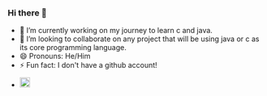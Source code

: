 ### Hi there 👋

- 🔭 I’m currently working on my journey to learn c and java.
- 👯 I’m looking to collaborate on any project that will be using java or c as its core programming language.
- 😄 Pronouns: He/Him
- ⚡ Fun fact: I don't have a github account!
- <img style="width:20px; height:20px;margin-top:10px;" src="https://assets-global.website-files.com/6257adef93867e50d84d30e2/625e5fcef7ab80b8c1fe559e_Discord-Logo-Color.png">
